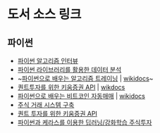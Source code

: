 # 도서 소스 링크


## 파이썬
- [파이썬 알고리즘 인터뷰](https://github.com/onlybooks/algorithm-interview)
- [파이썬 라이브러리를 활용한 데이터 분석](https://github.com/wesm/pydata-book)
- ~[파이썬으로 배우는 알고리즘 트레이닝](https://github.com/pystockhub/book) | [wikidocs](https://wikidocs.net/book/110)~
- [퀀트투자를 위한 키움증권 API]() | [wikdocs](https://wikidocs.net/book/1173)
- [파이썬으로 배우는 비트코인 자동매매](https://github.com/sharebook-kr/book-cryptocurrency) | [wikidocs](https://wikidocs.net/book/1665)
- [주식 거래 시스템 구축](https://github.com/programgarden/book)   
- [퀀트 투자를 위한 키움증권 API](https://wikidocs.net/book/1173)
- [파이썬과 케라스를 이용한 딥러닝/강화학습 주식투자](https://github.com/quantylab/rltrader)

